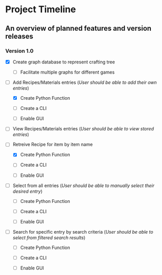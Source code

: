 # Project Timeline
## An overview of planned features and version releases


### Version 1.0

- [x] Create graph database to represent crafting tree
  
  - [ ] Facilitate multiple graphs for different games
  

- [ ] Add Recipes/Materials entries (_User should be able to add their own entries_)
  
  - [x] Create Python Function
  
  - [ ] Create a CLI
  
  - [ ] Enable GUI
  
  

    
- [ ]  View Recipes/Materials entries (_User should be able to view stored entries_)
  
  - [ ] Retreive Recipe for item by item name
    
    - [x] Create Python Function
  
    - [ ] Create a CLI
  
    - [ ] Enable GUI 
  
  - [ ] Select from all entries (_User should be able to manually select their desired entry_)
    
    - [ ] Create Python Function
  
    - [ ] Create a CLI
  
    - [ ] Enable GUI 
  
  
  - [ ] Search for specific entry by search criteria (_User should be able to select from filtered search results_)
    
    - [ ] Create Python Function
  
    - [ ] Create a CLI
  
    - [ ] Enable GUI
  
